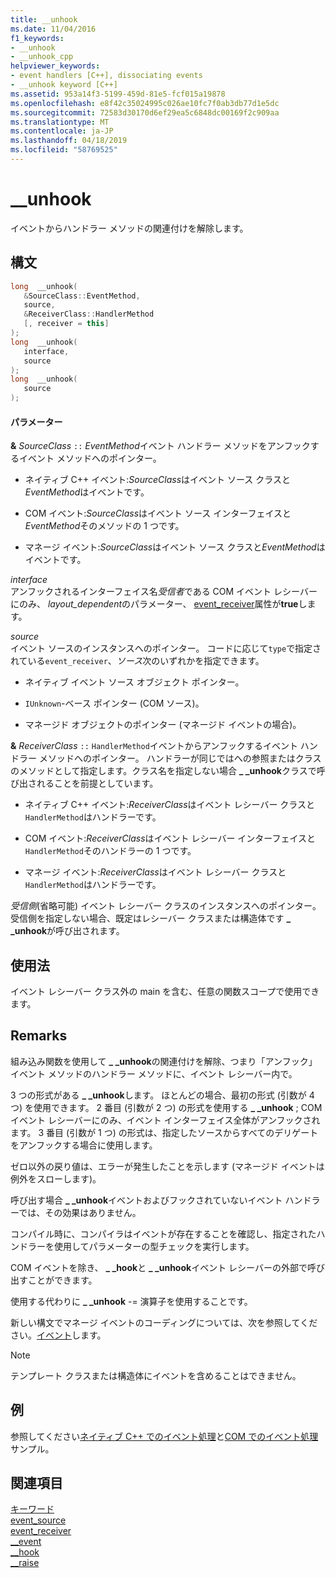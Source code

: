 ```yaml
---
title: __unhook
ms.date: 11/04/2016
f1_keywords:
- __unhook
- __unhook_cpp
helpviewer_keywords:
- event handlers [C++], dissociating events
- __unhook keyword [C++]
ms.assetid: 953a14f3-5199-459d-81e5-fcf015a19878
ms.openlocfilehash: e8f42c35024995c026ae10fc7f0ab3db77d1e5dc
ms.sourcegitcommit: 72583d30170d6ef29ea5c6848dc00169f2c909aa
ms.translationtype: MT
ms.contentlocale: ja-JP
ms.lasthandoff: 04/18/2019
ms.locfileid: "58769525"
---
```

# <a name="unhook"></a>__unhook

イベントからハンドラー メソッドの関連付けを解除します。

## <a name="syntax"></a>構文

```cpp
long  __unhook(
   &SourceClass::EventMethod,
   source,
   &ReceiverClass::HandlerMethod
   [, receiver = this]
);
long  __unhook(
   interface,
   source
);
long  __unhook(
   source
);
```

#### <a name="parameters"></a>パラメーター

**&** *SourceClass* `::` *EventMethod*イベント ハンドラー メソッドをアンフックするイベント メソッドへのポインター。

- ネイティブ C++ イベント:*SourceClass*はイベント ソース クラスと*EventMethod*はイベントです。

- COM イベント:*SourceClass*はイベント ソース インターフェイスと*EventMethod*そのメソッドの 1 つです。

- マネージ イベント:*SourceClass*はイベント ソース クラスと*EventMethod*はイベントです。

*interface*<br/>
アンフックされるインターフェイス名*受信者*である COM イベント レシーバーにのみ、 *layout_dependent*のパラメーター、 [event_receiver](../windows/attributes/event-receiver.md)属性が**true**します。

*source*<br/>
イベント ソースのインスタンスへのポインター。 コードに応じて`type`で指定されている`event_receiver`、*ソース*次のいずれかを指定できます。

- ネイティブ イベント ソース オブジェクト ポインター。

- `IUnknown`-ベース ポインター (COM ソース)。

- マネージド オブジェクトのポインター (マネージド イベントの場合)。

**&** *ReceiverClass* `::` `HandlerMethod`イベントからアンフックするイベント ハンドラー メソッドへのポインター。 ハンドラーが同じではへの参照またはクラスのメソッドとして指定します。クラス名を指定しない場合 **_ _unhook**クラスで呼び出されることを前提としています。

- ネイティブ C++ イベント:*ReceiverClass*はイベント レシーバー クラスと`HandlerMethod`はハンドラーです。

- COM イベント:*ReceiverClass*はイベント レシーバー インターフェイスと`HandlerMethod`そのハンドラーの 1 つです。

- マネージ イベント:*ReceiverClass*はイベント レシーバー クラスと`HandlerMethod`はハンドラーです。

*受信側*(省略可能) イベント レシーバー クラスのインスタンスへのポインター。 受信側を指定しない場合、既定はレシーバー クラスまたは構造体です **_ _unhook**が呼び出されます。

## <a name="usage"></a>使用法

イベント レシーバー クラス外の main を含む、任意の関数スコープで使用できます。

## <a name="remarks"></a>Remarks

組み込み関数を使用して **_ _unhook**の関連付けを解除、つまり「アンフック」イベント メソッドのハンドラー メソッドに、イベント レシーバー内で。

3 つの形式がある **_ _unhook**します。 ほとんどの場合、最初の形式 (引数が 4 つ) を使用できます。 2 番目 (引数が 2 つ) の形式を使用する **_ _unhook** ; COM イベント レシーバーにのみ、イベント インターフェイス全体がアンフックされます。 3 番目 (引数が 1 つ) の形式は、指定したソースからすべてのデリゲートをアンフックする場合に使用します。

ゼロ以外の戻り値は、エラーが発生したことを示します (マネージド イベントは例外をスローします)。

呼び出す場合 **_ _unhook**イベントおよびフックされていないイベント ハンドラーでは、その効果はありません。

コンパイル時に、コンパイラはイベントが存在することを確認し、指定されたハンドラーを使用してパラメーターの型チェックを実行します。

COM イベントを除き、 **_ _hook**と **_ _unhook**イベント レシーバーの外部で呼び出すことができます。

使用する代わりに **_ _unhook** -= 演算子を使用することです。

新しい構文でマネージ イベントのコーディングについては、次を参照してください。[イベント](../extensions/event-cpp-component-extensions.md)します。

> [!NOTE]
>  テンプレート クラスまたは構造体にイベントを含めることはできません。

## <a name="example"></a>例

参照してください[ネイティブ C++ でのイベント処理](../cpp/event-handling-in-native-cpp.md)と[COM でのイベント処理](../cpp/event-handling-in-com.md)サンプル。

## <a name="see-also"></a>関連項目

[キーワード](../cpp/keywords-cpp.md)<br/>
[event_source](../windows/attributes/event-source.md)<br/>
[event_receiver](../windows/attributes/event-receiver.md)<br/>
[__event](../cpp/event.md)<br/>
[__hook](../cpp/hook.md)<br/>
[__raise](../cpp/raise.md)